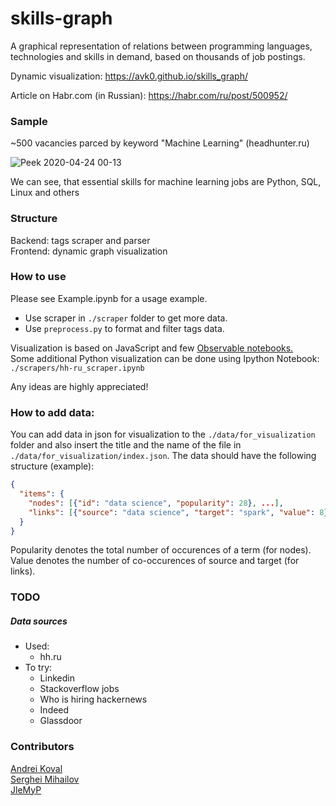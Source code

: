 # skills-graph 
A graphical representation of relations between programming languages, technologies and skills in demand, based on thousands of job postings.

Dynamic visualization: https://avk0.github.io/skills_graph/

Article on Habr.com (in Russian): https://habr.com/ru/post/500952/

### Sample
~500 vacancies parced by keyword "Machine Learning" (headhunter.ru)

![Peek 2020-04-24 00-13](https://user-images.githubusercontent.com/47819971/80150148-846a5e80-85c0-11ea-82cc-cff6aef4900c.gif)

We can see, that essential skills for machine learning jobs are Python, SQL, Linux and others

### Structure
  Backend: tags scraper and parser\
  Frontend: dynamic graph visualization 
  
### How to use
Please see Example.ipynb for a usage example.
* Use scraper in `./scraper` folder to get more data.
* Use `preprocess.py` to format and filter tags data.

Visualization is based on JavaScript and few [Observable notebooks.](https://observablehq.com/@avk0?tab=notebooks)\
Some additional Python visualization can be done using Ipython Notebook: `./scrapers/hh-ru_scraper.ipynb` 

Any ideas are highly appreciated!

### How to add data:
You can add data in json for visualization to the `./data/for_visualization` folder and also insert the title and the name of the file in `./data/for_visualization/index.json`. The data should have the following structure (example):
```json
{
  "items": {
    "nodes": [{"id": "data science", "popularity": 28}, ...],
    "links": [{"source": "data science", "target": "spark", "value": 8}, ...]
  }
}
```
Popularity denotes the total number of occurences of a term (for nodes). Value denotes the number of co-occurences of source and target (for links).

### TODO

##### Data sources
* Used:
  * hh.ru
* To try:
  * Linkedin
  * Stackoverflow jobs
  * Who is hiring hackernews
  * Indeed
  * Glassdoor

### Contributors
[Andrei Koval](https://github.com/avk0)\
[Serghei Mihailov](https://github.com/SergheiMihailov)\
[JleMyP](https://github.com/JleMyP)
